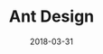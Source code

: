 ---
date: 2018-03-31
title: Ant Design
company: Ant Financial
link: https://ant.design/
image: ./images/ant-design.jpg
description: A design system with values of Nature and Determinacy for better user experience of enterprise applications.

---